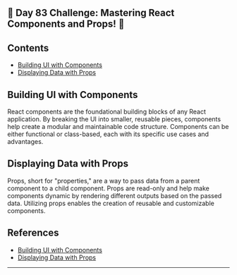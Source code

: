 ## 🚀 Day 83 Challenge: Mastering React Components and Props! 🚀

## Contents
- [Building UI with Components](#building-ui-with-components)
- [Displaying Data with Props](#displaying-data-with-props)

## Building UI with Components

React components are the foundational building blocks of any React application. By breaking the UI into smaller, reusable pieces, components help create a modular and maintainable code structure. Components can be either functional or class-based, each with its specific use cases and advantages.


## Displaying Data with Props

Props, short for "properties," are a way to pass data from a parent component to a child component. Props are read-only and help make components dynamic by rendering different outputs based on the passed data. Utilizing props enables the creation of reusable and customizable components.


## References
- [Building UI with Components](https://nextjs.org/learn/react-foundations/building-ui-with-components)
- [Displaying Data with Props](https://nextjs.org/learn/react-foundations/displaying-data-with-props)

---
